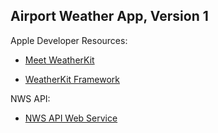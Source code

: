 ## Airport Weather App, Version 1

Apple Developer Resources: 

  - [Meet WeatherKit](https://developer.apple.com/videos/play/wwdc2022/10003/)

  - [WeatherKit Framework](https://developer.apple.com/documentation/WeatherKit)

NWS API:

 - [NWS API Web Service](https://www.weather.gov/documentation/services-web-api)
